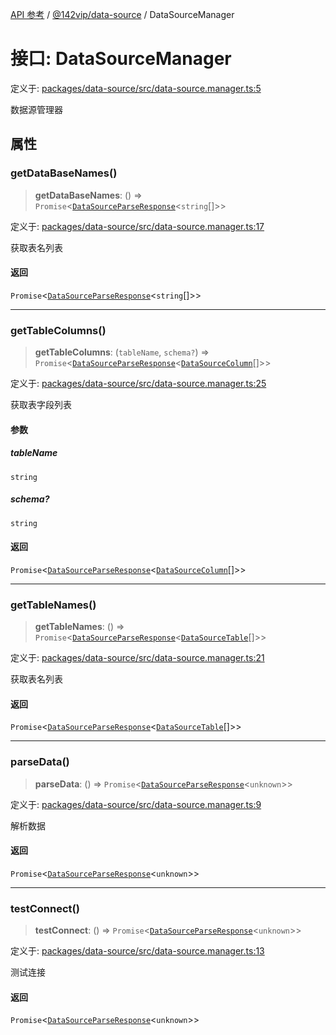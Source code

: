 [API 参考](../../../index.md) / [@142vip/data-source](../index.md) / DataSourceManager

# 接口: DataSourceManager

定义于: [packages/data-source/src/data-source.manager.ts:5](https://github.com/142vip/core-x/blob/b6807ccf6c96718daee70c368eee9968a0b34d48/packages/data-source/src/data-source.manager.ts#L5)

数据源管理器

## 属性

### getDataBaseNames()

> **getDataBaseNames**: () => `Promise`\<[`DataSourceParseResponse`](DataSourceParseResponse.md)\<`string`[]\>\>

定义于: [packages/data-source/src/data-source.manager.ts:17](https://github.com/142vip/core-x/blob/b6807ccf6c96718daee70c368eee9968a0b34d48/packages/data-source/src/data-source.manager.ts#L17)

获取表名列表

#### 返回

`Promise`\<[`DataSourceParseResponse`](DataSourceParseResponse.md)\<`string`[]\>\>

***

### getTableColumns()

> **getTableColumns**: (`tableName`, `schema?`) => `Promise`\<[`DataSourceParseResponse`](DataSourceParseResponse.md)\<[`DataSourceColumn`](DataSourceColumn.md)[]\>\>

定义于: [packages/data-source/src/data-source.manager.ts:25](https://github.com/142vip/core-x/blob/b6807ccf6c96718daee70c368eee9968a0b34d48/packages/data-source/src/data-source.manager.ts#L25)

获取表字段列表

#### 参数

##### tableName

`string`

##### schema?

`string`

#### 返回

`Promise`\<[`DataSourceParseResponse`](DataSourceParseResponse.md)\<[`DataSourceColumn`](DataSourceColumn.md)[]\>\>

***

### getTableNames()

> **getTableNames**: () => `Promise`\<[`DataSourceParseResponse`](DataSourceParseResponse.md)\<[`DataSourceTable`](DataSourceTable.md)[]\>\>

定义于: [packages/data-source/src/data-source.manager.ts:21](https://github.com/142vip/core-x/blob/b6807ccf6c96718daee70c368eee9968a0b34d48/packages/data-source/src/data-source.manager.ts#L21)

获取表名列表

#### 返回

`Promise`\<[`DataSourceParseResponse`](DataSourceParseResponse.md)\<[`DataSourceTable`](DataSourceTable.md)[]\>\>

***

### parseData()

> **parseData**: () => `Promise`\<[`DataSourceParseResponse`](DataSourceParseResponse.md)\<`unknown`\>\>

定义于: [packages/data-source/src/data-source.manager.ts:9](https://github.com/142vip/core-x/blob/b6807ccf6c96718daee70c368eee9968a0b34d48/packages/data-source/src/data-source.manager.ts#L9)

解析数据

#### 返回

`Promise`\<[`DataSourceParseResponse`](DataSourceParseResponse.md)\<`unknown`\>\>

***

### testConnect()

> **testConnect**: () => `Promise`\<[`DataSourceParseResponse`](DataSourceParseResponse.md)\<`unknown`\>\>

定义于: [packages/data-source/src/data-source.manager.ts:13](https://github.com/142vip/core-x/blob/b6807ccf6c96718daee70c368eee9968a0b34d48/packages/data-source/src/data-source.manager.ts#L13)

测试连接

#### 返回

`Promise`\<[`DataSourceParseResponse`](DataSourceParseResponse.md)\<`unknown`\>\>
